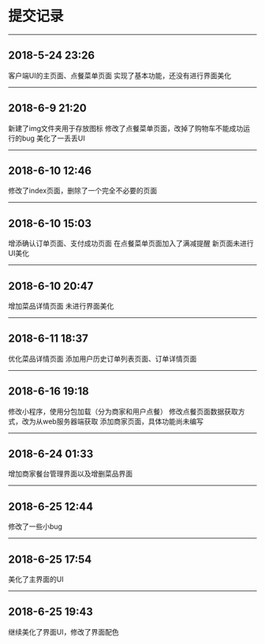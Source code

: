 # 提交记录

---
## 2018-5-24 23:26
客户端UI的主页面、点餐菜单页面
实现了基本功能，还没有进行界面美化

---
## 2018-6-9 21:20
新建了img文件夹用于存放图标
修改了点餐菜单页面，改掉了购物车不能成功运行的bug
美化了一丢丢UI

---
## 2018-6-10 12:46
修改了index页面，删除了一个完全不必要的页面

---
## 2018-6-10 15:03
增添确认订单页面、支付成功页面
在点餐菜单页面加入了满减提醒
新页面未进行UI美化

---
## 2018-6-10 20:47
增加菜品详情页面 未进行界面美化

---
## 2018-6-11 18:37
优化菜品详情页面
添加用户历史订单列表页面、订单详情页面

---
## 2018-6-16 19:18
修改小程序，使用分包加载（分为商家和用户点餐）
修改点餐页面数据获取方式，改为从web服务器端获取
添加商家页面，具体功能尚未编写

---
## 2018-6-24 01:33
增加商家餐台管理界面以及增删菜品界面

---
## 2018-6-25 12:44
修改了一些小bug

---
## 2018-6-25 17:54
美化了主界面的UI

---
## 2018-6-25 19:43
继续美化了界面UI，修改了界面配色
